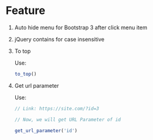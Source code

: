 # Feature

1. Auto hide menu for Bootstrap 3 after click menu item
2. jQuery contains for case insensitive
3. To top

	Use:

	```javascript
	to_top()
	```

4. Get url parameter

	Use:

	```javascript
	// Link: https://site.com/?id=3

	// Now, we will get URL Parameter of id

	get_url_parameter('id')
	```